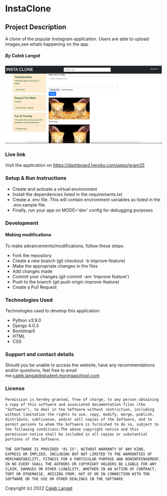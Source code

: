 # InstaClone
## Project Description
A clone of the popular Instagram application. Users are able to upload images,see whats happening on the app
##### By Caleb Langat 

![views](static/images/Image.png)

### Live link
Visit the application on https://dashboard.heroku.com/apps/gram25
### Setup & Run Instructions
- Create and activate a virtual environment
- Install the dependencies listed in the requirements.txt
- Create a .env file. This will contain environment variables as listed in the .env.sample file.
- Finally, run your app on MODE='dev' config for debugging purposes
### Development
#### Making modifications
To make advancements/modifications, follow these steps:
- Fork the repository
- Create a new branch (git checkout -b improve-feature)
- Make the appropriate changes in the files
- Add changes made
- Commit your changes (git commit -am 'Improve feature')
- Push to the branch (git push origin improve-feature)
- Create a Pull Request
### Technologies Used
Technologies used to develop this application:
- Python v3.9.0
- Django 4.0.3
- Bootstrap5
- HTML
- CSS
### Support and contact details
Should you be unable to access the website, have any recommendations and/or questions, feel free to email me:[caleb.langat@student.moringaschool.com
](mailto:caleb.langat@student.moringaschool.com
)
### License
    ​Permission is hereby granted, free of charge, to any person obtaining a copy of this software and associated documentation files (the "Software"), to deal in the Software without restriction, including without limitation the rights to use, copy, modify, merge, publish, distribute, sublicense, and/or sell copies of the Software, and to permit persons to whom the Software is furnished to do so, subject to the following conditions:​The above copyright notice and this permission notice shall be included in all copies or substantial portions of the Software.

    ​THE SOFTWARE IS PROVIDED "AS IS", WITHOUT WARRANTY OF ANY KIND, EXPRESS OR IMPLIED, INCLUDING BUT NOT LIMITED TO THE WARRANTIES OF MERCHANTABILITY, FITNESS FOR A PARTICULAR PURPOSE AND NONINFRINGEMENT. IN NO EVENT SHALL THE AUTHORS OR COPYRIGHT HOLDERS BE LIABLE FOR ANY CLAIM, DAMAGES OR OTHER LIABILITY, WHETHER IN AN ACTION OF CONTRACT, TORT OR OTHERWISE, ARISING FROM, OUT OF OR IN CONNECTION WITH THE SOFTWARE OR THE USE OR OTHER DEALINGS IN THE SOFTWARE

Copyright (c) 2022 [Caleb Langat](https://github.com/mzazi25)  
